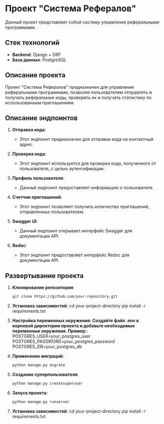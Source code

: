 # Проект "Система Рефералов"

Данный проект представляет собой систему управления реферальными программами.

## Стек технологий

- **Backend**: Django + DRF
- **База данных**: PostgreSQL


## Описание проекта

Проект "Система Рефералов" предназначен для управления реферальными программами, позволяя пользователям отправлять и получать реферальные коды, проверять их и получать статистику по использованным приглашениям.

## Описание эндпоинтов

1. **Отправка кода**:
   - Этот эндпоинт предназначен для отправки кода на контактный адрес.
   
2. **Проверка кода**:
   - Этот эндпоинт используется для проверки кода, полученного от пользователя, с целью аутентификации.
   
3. **Профиль пользователя**:
   - Данный эндпоинт предоставляет информацию о пользователе.

4. **Счетчик приглашений**:
   - Этот эндпоинт позволяет получить количество приглашений, отправленных пользователем.

5. **Swagger UI**:
   - Данный эндпоинт открывает интерфейс Swagger для документации API.

6. **Redoc**:
   - Этот эндпоинт предоставляет интерфейс Redoc для документации API.



## Развертывание проекта

1. **Клонирование репозитория**:
   ```bash
   git clone https://github.com/your-repository.git
2. **Установка зависимостей**:
   cd your-project-directory
   pip install -r requirements.txt

3. **Настройка переменных окружения: Создайте файл .env в корневой директории проекта и добавьте необходимые переменные окружения. Пример:**:
   POSTGRES_USER=your_postgres_user
   POSTGRES_PASSWORD=your_postgres_password
   POSTGRES_DB=your_postgres_db
4. **Применение миграций**:
   ```bash
   python manage.py migrate
5. **Создание суперпользователя**:
   ```bash
   python manage.py createsuperuser

7. **Запуск проекта**:
   ```bash
   python manage.py runserver
8. **Установка зависимостей**:
   cd your-project-directory
   pip install -r requirements.txt
